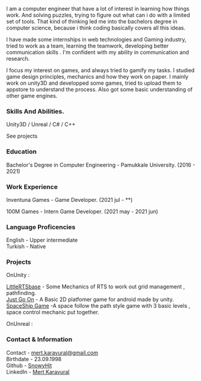 
I am a computer engineer that have a lot of interest in learning how things work. And solving puzzles, trying to figure out what can i do with a limited set of tools. That kind of thinking led me into the bachelors degree in computer science, because i think coding basically covers all this ideas.  

I have made some internships in web technologies and Gaming industry, tried to work as a team, learning the teamwork, developing better communication skills . I'm confident with my ability in communication and research.   

I focus my interest on games, and always tried to gamify my tasks. I studied game design principles, mechanics and how they work on paper. I mainly work on unity3D and developped some games, tried to upload them to appstore to understand the process. Also got some basic understanding of other game engines.

### Skills And Abilities.

Unity3D / Unreal / C# / C++

See projects

### Education

Bachelor's Degree in Computer Engineering - Pamukkale University. (2016 - 2021)    

### Work Experience

Inventuna Games - Game Developer. (2021 jul - **) 

100M Games - Intern Game Developer. (2021 may - 2021 jun)       

### Language Proficencies

English - Upper intermediate   
Turkish - Native

### Projects

OnUnity :

[LittleRTSbase](https://github.com/SnowyHit/LittleRTS "Show me the code") - Some Mechanics of RTS to work out grid management , pathfinding.  
[Just Go On](https://github.com/SnowyHit/Just-Go-On "Show me the code") - A Basic 2D platfomer game for android made by unity.   
[SpaceShip Game](https://github.com/SnowyHit/SpaceShip "Show me the code") -A space follow the path style game with 3 basic levels , space control mechanic put together.

OnUnreal : 


### Contact & Information

Contact - mert.karavural@gmail.com    
Birthdate - 23.09.1998  
Github - [SnowyHit](https://github.com/SnowyHit)  
LinkedIn - [Mert Karavural](https://www.linkedin.com/in/mert-karavural-0ba823206/)


